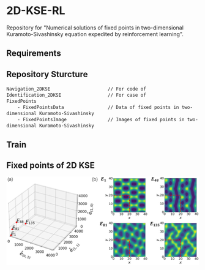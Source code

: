 # 2D-KSE-RL

Repository for "Numerical solutions of fixed points in two-dimensional Kuramoto-Sivashinsky equation expedited by reinforcement learning".

## Requirements



## Repository Sturcture

```
Navigation_2DKSE                     // For code of 
Identification_2DKSE                 // For case of 
FixedPoints
    - FixedPointsData                // Data of fixed points in two-dimensional Kuramoto-Sivashinsky
    - FixedPointsImage               // Images of fixed points in two-dimensional Kuramoto-Sivashinsky
```

## Train



## Fixed points of 2D KSE


<img src="ImageForPresent\FixedPoints.png" width="800">
